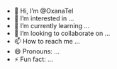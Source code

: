 - 👋 Hi, I’m @OxanaTel
- 👀 I’m interested in ...
- 🌱 I’m currently learning ...
- 💞️ I’m looking to collaborate on ...
- 📫 How to reach me ...
- 😄 Pronouns: ...
- ⚡ Fun fact: ...

<!---
OxanaTel/OxanaTel is a ✨ special ✨ repository because its `README.md` (this file) appears on your GitHub profile.
You can click the Preview link to take a look at your changes.
--->
